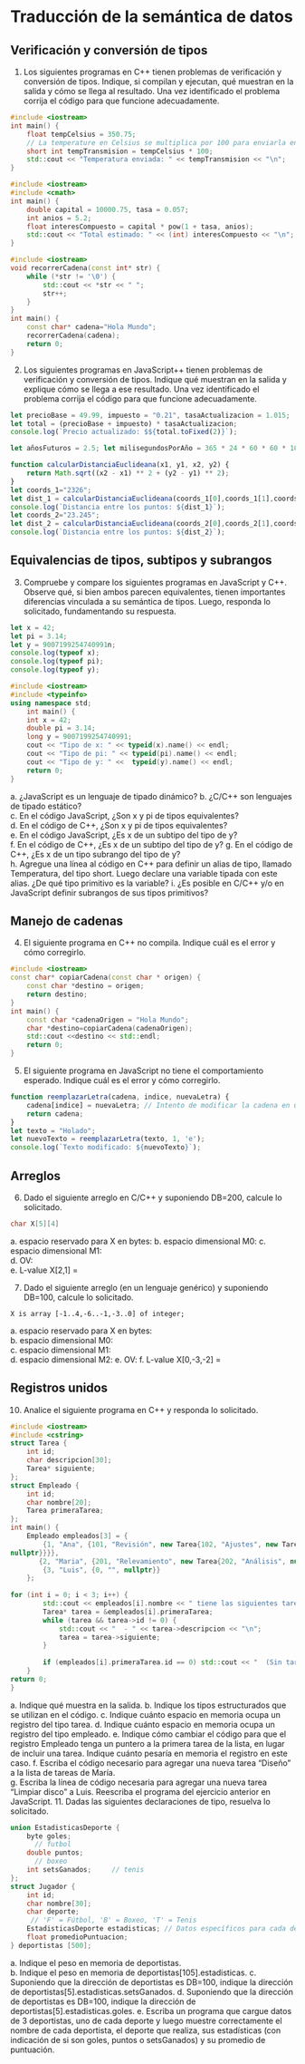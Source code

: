 # Traducción de la semántica de datos
## Verificación y conversión de tipos
1. Los siguientes programas en C++ tienen problemas de verificación y conversión de tipos. Indique, si compilan y ejecutan, qué muestran en la salida y cómo se llega al resultado. Una vez identificado el problema corrija el código para que funcione adecuadamente.
```c++
#include <iostream> 
int main() { 
	float tempCelsius = 350.75;   
	// La temperature en Celsius se multiplica por 100 para enviarla en centésimas 
	short int tempTransmision = tempCelsius * 100;   
	std::cout << "Temperatura enviada: " << tempTransmision << "\n";   
} 
```

```c++
#include <iostream> 
#include <cmath> 
int main() { 
	double capital = 10000.75, tasa = 0.057;   
	int anios = 5.2;   
	float interesCompuesto = capital * pow(1 + tasa, anios);   
	std::cout << "Total estimado: " << (int) interesCompuesto << "\n";   
}
```

```c++
#include <iostream> 
void recorrerCadena(const int* str) { 
	while (*str != '\0') { 
		std::cout << *str << " ";  
		str++; 
	} 
} 
int main() { 
	const char* cadena="Hola Mundo"; 
	recorrerCadena(cadena);  
	return 0; 
}
```
2. Los siguientes programas en JavaScript++ tienen problemas de verificación y conversión de tipos. Indique qué muestran en la salida y explique cómo se llega a ese resultado. Una vez identificado el problema corrija el código para que funcione adecuadamente.
```js
let precioBase = 49.99, impuesto = "0.21", tasaActualizacion = 1.015;   
let total = (precioBase + impuesto) * tasaActualizacion; 
console.log(`Precio actualizado: $${total.toFixed(2)}`); 
```

```js
let añosFuturos = 2.5; let milisegundosPorAño = 365 * 24 * 60 * 60 * 1000; let timestampFuturo = Date.now() + añosFuturos * milisegundosPorAño; let fechaFutura = new Date(timestampFuturo); let diasSemana = ["Domingo", "Lunes", "Martes", "Miércoles", "Jueves", "Viernes", "Sábado"]; console.log(`Día de la semana en ${añosFuturos} años: ${diasSemana[fechaFutura.getDay()]}`);
```

```js
function calcularDistanciaEuclideana(x1, y1, x2, y2) { 
	return Math.sqrt((x2 - x1) ** 2 + (y2 - y1) ** 2); 
} 
let coords_1="2326"; 
let dist_1 = calcularDistanciaEuclideana(coords_1[0],coords_1[1],coords_1[2],coords_1[3]); 
console.log(`Distancia entre los puntos: ${dist_1}`); 
let coords_2="23.245"; 
let dist_2 = calcularDistanciaEuclideana(coords_2[0],coords_2[1],coords_2[2],coords_2[3]); 
console.log(`Distancia entre los puntos: ${dist_2}`);
```

## Equivalencias de tipos, subtipos y subrangos
3. Compruebe y compare los siguientes programas en JavaScript y C++. Observe qué, si bien ambos parecen equivalentes, tienen importantes diferencias vinculada a su semántica de tipos. Luego, responda lo solicitado, fundamentando su respuesta.
```js
let x = 42;  
let pi = 3.14; 
let y = 9007199254740991n; 
console.log(typeof x); 
console.log(typeof pi); 
console.log(typeof y); 
```

```c++
#include <iostream> 
#include <typeinfo> 
using namespace std; 
	int main() { 
	int x = 42; 
	double pi = 3.14; 
	long y = 9007199254740991; 
	cout << "Tipo de x: " << typeid(x).name() << endl; 
	cout << "Tipo de pi: " << typeid(pi).name() << endl; 
	cout << "Tipo de y: " <<  typeid(y).name() << endl; 
	return 0;
}
```

a. ¿JavaScript es un lenguaje de tipado dinámico? 
b. ¿C/C++ son lenguajes de tipado estático?  
c. En el código JavaScript, ¿Son x y pi de tipos equivalentes?  
d. En el código de C++,  ¿Son x y pi de tipos equivalentes?  
e. En el código JavaScript, ¿Es x de un subtipo del tipo de y?  
f. En el código de C++,  ¿Es x de un subtipo del tipo de y? 
g. En el código de C++,  ¿Es x de un tipo subrango del tipo de y?  
h. Agregue una línea al código en C++ para definir un alias de tipo, llamado Temperatura, del 
tipo short. Luego declare una variable tipada con este alias. ¿De qué tipo primitivo es la variable? 
i. ¿Es posible en C/C++ y/o en JavaScript definir subrangos de sus tipos primitivos?

## Manejo de cadenas
4. El siguiente programa en C++ no compila. Indique cuál es el error y cómo corregirlo.
```c++
#include <iostream> 
const char* copiarCadena(const char * origen) { 
	const char *destino = origen; 
	return destino; 
} 
int main() { 
	const char *cadenaOrigen = "Hola Mundo"; 
	char *destino=copiarCadena(cadenaOrigen); 
	std::cout <<destino << std::endl; 
	return 0; 
}
```

5. El siguiente programa en JavaScript no tiene el comportamiento esperado. Indique cuál es el error y cómo corregirlo.
```js
function reemplazarLetra(cadena, indice, nuevaLetra) { 
	cadena[indice] = nuevaLetra; // Intento de modificar la cadena en una posición específica 
	return cadena; 
} 
let texto = "Holado"; 
let nuevoTexto = reemplazarLetra(texto, 1, 'e'); 
console.log(`Texto modificado: ${nuevoTexto}`); 
```

## Arreglos
6. Dado el siguiente arreglo en C/C++ y suponiendo DB=200, calcule lo solicitado.
```c++
char X[5][4]
```
a. espacio reservado para X en bytes: 
b. espacio dimensional M0: 
c. espacio dimensional M1:  
d. OV:  
e. L-value X\[2,1] =  

7. Dado el siguiente arreglo (en un lenguaje genérico) y suponiendo DB=100, calcule lo solicitado.
```
X is array [-1..4,-6..-1,-3..0] of integer;
```
a. espacio reservado para X en bytes:  
b. espacio dimensional M0:  
c. espacio dimensional M1:  
d. espacio dimensional M2: 
e. OV: 
f. 
L-value X\[0,-3,-2] = 

## Registros unidos
10. Analice el siguiente programa en C++ y responda lo solicitado.
```c++
#include <iostream> 
#include <cstring> 
struct Tarea { 
    int id; 
    char descripcion[30]; 
    Tarea* siguiente; 
}; 
struct Empleado { 
    int id; 
    char nombre[20]; 
    Tarea primeraTarea;   
}; 
int main() { 
    Empleado empleados[3] = { 
        {1, "Ana", {101, "Revisión", new Tarea{102, "Ajustes", new Tarea{103, "Documentación", 
nullptr}}}},                                                                        
       {2, "Maria", {201, "Relevamiento", new Tarea{202, "Análisis", nullptr}}}, 
        {3, "Luis", {0, "", nullptr}}   
    }; 
 
for (int i = 0; i < 3; i++) { 
        std::cout << empleados[i].nombre << " tiene las siguientes tareas:\n"; 
        Tarea* tarea = &empleados[i].primeraTarea; 
        while (tarea && tarea->id != 0) { 
            std::cout << "  - " << tarea->descripcion << "\n"; 
            tarea = tarea->siguiente; 
        } 
 
        if (empleados[i].primeraTarea.id == 0) std::cout << "  (Sin tareas asignadas)\n"; 
    } 
return 0; 
}
```
a. Indique qué muestra en la salida. 
b. Indique los tipos estructurados que se utilizan en el código. 
c. Indique cuánto espacio en memoria ocupa un registro del tipo tarea. 
d. Indique cuánto espacio en memoria ocupa un registro del tipo empleado. 
e. Indique cómo cambiar el código para que el registro Empleado tenga un puntero a la 
primera tarea de la lista, en lugar de incluir una tarea. Indique cuánto pesaría en 
memoria el registro en este caso. 
f. Escriba el código necesario para agregar una nueva tarea “Diseño” a la lista de tareas de 
María.  
g. Escriba la línea de código necesaria para agregar una nueva tarea “Limpiar disco” a Luis. Reescriba el programa del ejercicio anterior en JavaScript.
11. Dadas las siguientes declaraciones de tipo, resuelva lo solicitado.
```c++
union EstadisticasDeporte { 
	byte goles;         
	  // futbol 
	double puntos;     
	  // boxeo 
	int setsGanados;     // tenis 
}; 
struct Jugador { 
	int id; 
	char nombre[30]; 
	char deporte;       
	 // 'F' = Fútbol, 'B' = Boxeo, 'T' = Tenis 
	EstadisticasDeporte estadisticas; // Datos específicos para cada deporte 
	float promedioPuntuacion; 
} deportistas [500];
```
a. Indique el peso en memoria de deportistas.  
b. Indique el peso en memoria de deportistas\[105].estadisticas. 
c. Suponiendo que la dirección de deportistas es DB=100, indique la dirección de 
deportistas\[5].estadisticas.setsGanados. 
d. Suponiendo que la dirección de deportistas es DB=100, indique la dirección de 
deportistas\[5].estadisticas.goles. 
e. Escriba un programa que cargue datos de 3 deportistas, uno de cada deporte y luego muestre correctamente el nombre de cada deportista, el deporte que realiza, sus estadísticas (con indicación de si son goles, puntos o setsGanados) y su promedio de puntuación.  